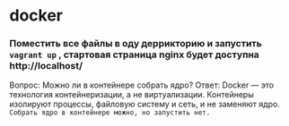 # docker

### Поместить все файлы в оду деррикторию и запустить ```vagrant up``` , стартовая страница nginx будет доступна http://localhost/ 

Вопрос: Можно ли в контейнере собрать ядро?
Ответ: Docker — это технология контейнеризации, а не виртуализации. Контейнеры изолируют процессы, файловую систему и сеть, и не заменяют ядро. ```Собрать ядро в контейнере можно, но запустить нет.```
